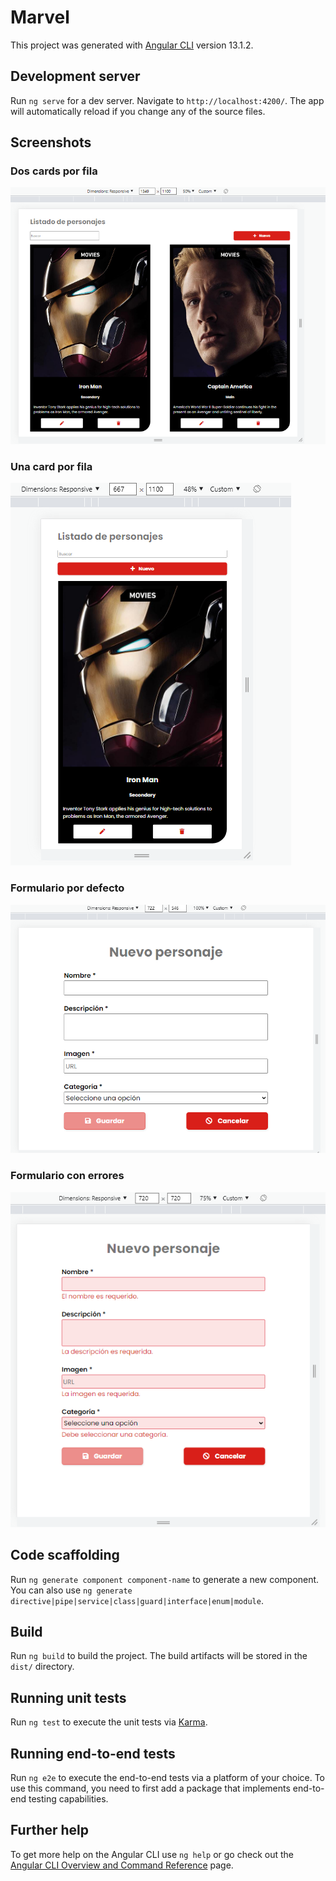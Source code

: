 # Marvel

This project was generated with [Angular CLI](https://github.com/angular/angular-cli) version 13.1.2.


## Development server

Run `ng serve` for a dev server. Navigate to `http://localhost:4200/`. The app will automatically reload if you change any of the source files.


## Screenshots
### Dos cards por fila
<p style="align-items: center"><img src="./images/img.png" alt=""></img></p>

### Una card por fila
<p style="align-items: center"><img src="./images/img_1.png" alt=""></img></p>

### Formulario por defecto
<p style="align-items: center"><img src="./images/img_2.png" alt=""></img></p>

### Formulario con errores
<p style="align-items: center"><img src="./images/img_3.png" alt=""></img></p>

## Code scaffolding

Run `ng generate component component-name` to generate a new component. You can also use `ng generate directive|pipe|service|class|guard|interface|enum|module`.

## Build

Run `ng build` to build the project. The build artifacts will be stored in the `dist/` directory.

## Running unit tests

Run `ng test` to execute the unit tests via [Karma](https://karma-runner.github.io).

## Running end-to-end tests

Run `ng e2e` to execute the end-to-end tests via a platform of your choice. To use this command, you need to first add a package that implements end-to-end testing capabilities.

## Further help

To get more help on the Angular CLI use `ng help` or go check out the [Angular CLI Overview and Command Reference](https://angular.io/cli) page.
